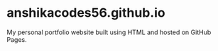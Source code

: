 # anshikacodes56.github.io
My personal portfolio website built using HTML and hosted on GitHub Pages.
